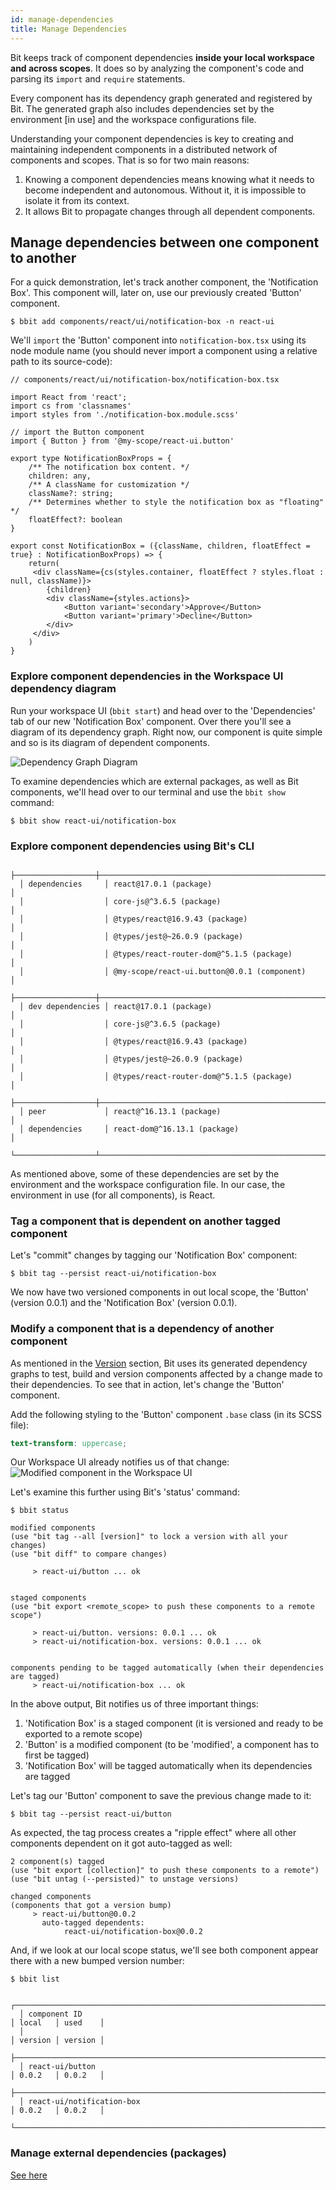 ```yaml
---
id: manage-dependencies
title: Manage Dependencies
---
```


Bit keeps track of component dependencies __inside your local workspace and across scopes__. It does so by analyzing the component's code and parsing its `import` and `require` statements. 

Every component has its dependency graph generated and registered by Bit. The generated graph also includes dependencies set by the environment [in use] and the workspace configurations file. 

Understanding your component dependencies is key to creating and maintaining independent components in a distributed network of components and scopes. That is so for two main reasons:

1. Knowing a component dependencies means knowing what it needs to become independent and autonomous. Without it, it is impossible to isolate it from its context.
2. It allows Bit to propagate changes through all dependent components.

## Manage dependencies between one component to another
For a quick demonstration, let's track another component, the 'Notification Box'. This component will, later on, use our previously created 'Button' component.

```shell
$ bbit add components/react/ui/notification-box -n react-ui
```

We'll `import` the 'Button' component into `notification-box.tsx` using its node module name (you should never import a component using a relative path to its source-code):

```tsx
// components/react/ui/notification-box/notification-box.tsx

import React from 'react';
import cs from 'classnames'
import styles from './notification-box.module.scss'

// import the Button component
import { Button } from '@my-scope/react-ui.button'

export type NotificationBoxProps = {
    /** The notification box content. */
    children: any,
    /** A className for customization */
    className?: string;
    /** Determines whether to style the notification box as "floating" */
    floatEffect?: boolean
}

export const NotificationBox = ({className, children, floatEffect = true} : NotificationBoxProps) => {
    return(
     <div className={cs(styles.container, floatEffect ? styles.float : null, className)}>
        {children}
        <div className={styles.actions}>
            <Button variant='secondary'>Approve</Button>
            <Button variant='primary'>Decline</Button>
        </div>
     </div>   
    )
}
```
### Explore component dependencies in the Workspace UI dependency diagram
Run your workspace UI (`bbit start`) and head over to the 'Dependencies' tab of our new 'Notification Box' component. Over there you'll see a diagram of its dependency graph. Right now, our component is quite simple and so is its diagram of dependent components. 

![Dependency Graph Diagram](/img/deps-notification-box.png)

To examine dependencies which are external packages, as well as Bit components, we'll head over to our terminal and use the `bbit show` command:

```shell
$ bbit show react-ui/notification-box
```
### Explore component dependencies using Bit's CLI
```shell
  ├──────────────────┼───────────────────────────────────────────────────────┤
  │ dependencies     │ react@17.0.1 (package)                                │
  │                  │ core-js@^3.6.5 (package)                              │
  │                  │ @types/react@16.9.43 (package)                        │
  │                  │ @types/jest@~26.0.9 (package)                         │
  │                  │ @types/react-router-dom@^5.1.5 (package)              │
  │                  │ @my-scope/react-ui.button@0.0.1 (component)           │
  ├──────────────────┼───────────────────────────────────────────────────────┤
  │ dev dependencies │ react@17.0.1 (package)                                │
  │                  │ core-js@^3.6.5 (package)                              │
  │                  │ @types/react@16.9.43 (package)                        │
  │                  │ @types/jest@~26.0.9 (package)                         │
  │                  │ @types/react-router-dom@^5.1.5 (package)              │
  ├──────────────────┼───────────────────────────────────────────────────────┤
  │ peer             │ react@^16.13.1 (package)                              │
  │ dependencies     │ react-dom@^16.13.1 (package)                          │
  └──────────────────┴───────────────────────────────────────────────────────┘
  ```
As mentioned above, some of these dependencies are set by the environment and the workspace configuration file. In our case, the environment in use (for all components), is React.

### Tag a component that is dependent on another tagged component
Let's "commit" changes by tagging our 'Notification Box' component:

```shell
$ bbit tag --persist react-ui/notification-box
```

We now have two versioned components in out local scope, the 'Button' (version 0.0.1) and the 'Notification Box' (version 0.0.1).

### Modify a component that is a dependency of another component
As mentioned in the [Version](/docs/getting-started/version#2-sets-a-new-version-for-the-tagged-component) section, Bit uses its generated dependency graphs to test, build and version components affected by a change made to their dependencies. To see that in action, let's change the 'Button' component.

Add the following styling to the 'Button' component `.base` class (in its SCSS file):

```scss
text-transform: uppercase;
```

Our Workspace UI already notifies us of that change:
![Modified component in the Workspace UI](/img/ws-ui-button-modified.png)

Let's examine this further using Bit's 'status' command:

```shell
$ bbit status
```

```shell
modified components
(use "bit tag --all [version]" to lock a version with all your changes)
(use "bit diff" to compare changes)

     > react-ui/button ... ok
                         

staged components
(use "bit export <remote_scope> to push these components to a remote scope")

     > react-ui/button. versions: 0.0.1 ... ok
     > react-ui/notification-box. versions: 0.0.1 ... ok
                         

components pending to be tagged automatically (when their dependencies are tagged)
     > react-ui/notification-box ... ok
```

In the above output, Bit notifies us of three important things:

1. 'Notification Box' is a staged component (it is versioned and ready to be exported to a remote scope)
2. 'Button' is a modified component (to be 'modified', a component has to first be tagged)
3. 'Notification Box' will be tagged automatically when its dependencies are tagged

Let's tag our 'Button' component to save the previous change made to it:

```shell
$ bbit tag --persist react-ui/button
```

As expected, the tag process creates a "ripple effect" where all other components dependent on it got auto-tagged as well:

```shell
2 component(s) tagged
(use "bit export [collection]" to push these components to a remote")
(use "bit untag (--persisted)" to unstage versions)

changed components
(components that got a version bump)
     > react-ui/button@0.0.2
       auto-tagged dependents:
            react-ui/notification-box@0.0.2
```

And, if we look at our local scope status, we'll see both component appear there with a new bumped version number:

```shell
$ bbit list
```

```shell
  ┌──────────────────────────────────────────────────────────────────────┬─────────┬─────────┐
  │ component ID                                                         │ local   │ used    │
  │                                                                      │ version │ version │
  ├──────────────────────────────────────────────────────────────────────┼─────────┼─────────┤
  │ react-ui/button                                                      │ 0.0.2   │ 0.0.2   │
  ├──────────────────────────────────────────────────────────────────────┼─────────┼─────────┤
  │ react-ui/notification-box                                            │ 0.0.2   │ 0.0.2   │
  └──────────────────────────────────────────────────────────────────────┴─────────┴─────────┘
```
 
### Manage external dependencies (packages)
[See here](/docs/dependencies/overview)